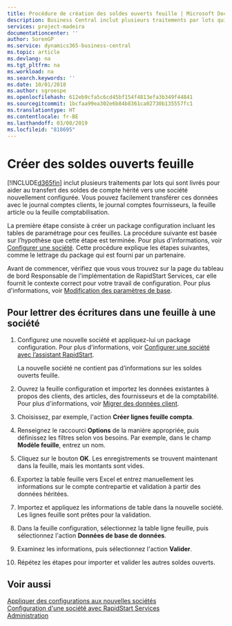 ```yaml
---
title: Procédure de création des soldes ouverts feuille | Microsoft Docs
description: Business Central inclut plusieurs traitements par lots qui sont livrés pour aider au transfert des soldes de compte hérité vers une société nouvellement configurée. Vous pouvez facilement transférer ces données avec des validations de feuille.
services: project-madeira
documentationcenter: ''
author: SorenGP
ms.service: dynamics365-business-central
ms.topic: article
ms.devlang: na
ms.tgt_pltfrm: na
ms.workload: na
ms.search.keywords: ''
ms.date: 10/01/2018
ms.author: sgroespe
ms.openlocfilehash: 612eb9cfa5c6cd45bf154f4813efa3b349f44841
ms.sourcegitcommit: 1bcfaa99ea302e6b84b8361ca02730b135557fc1
ms.translationtype: HT
ms.contentlocale: fr-BE
ms.lasthandoff: 03/08/2019
ms.locfileid: "818695"
---
```

# <a name="create-journal-opening-balances"></a>Créer des soldes ouverts feuille
[!INCLUDE[d365fin](includes/d365fin_md.md)] inclut plusieurs traitements par lots qui sont livrés pour aider au transfert des soldes de compte hérité vers une société nouvellement configurée. Vous pouvez facilement transférer ces données avec le journal comptes clients, le journal comptes fournisseurs, la feuille article ou la feuille comptabilisation.

La première étape consiste à créer un package configuration incluant les tables de paramétrage pour ces feuilles. La procédure suivante est basée sur l’hypothèse que cette étape est terminée. Pour plus d'informations, voir [Configurer une société](admin-set-up-company-configuration.md). Cette procédure explique les étapes suivantes, comme le lettrage du package qui est fourni par un partenaire.  

Avant de commencer, vérifiez que vous vous trouvez sur la page du tableau de bord Responsable de l'implémentation de RapidStart Services, car elle fournit le contexte correct pour votre travail de configuration. Pour plus d'informations, voir [Modification des paramètres de base](ui-change-basic-settings.md).

## <a name="to-apply-the-entries-in-a-journal-to-a-new-company"></a>Pour lettrer des écritures dans une feuille à une société  
1. Configurez une nouvelle société et appliquez-lui un package configuration. Pour plus d'informations, voir [Configurer une société avec l’assistant RapidStart](admin-how-to-configure-a-company-with-the-rapidstart-wizard.md).  

    La nouvelle société ne contient pas d’informations sur les soldes ouverts feuille.  

2. Ouvrez la feuille configuration et importez les données existantes à propos des clients, des articles, des fournisseurs et de la comptabilité. Pour plus d'informations, voir [Migrer des données client](admin-migrate-customer-data.md).  
3. Choisissez, par exemple, l'action **Créer lignes feuille compta**.  
4. Renseignez le raccourci **Options** de la manière appropriée, puis définissez les filtres selon vos besoins. Par exemple, dans le champ **Modèle feuille**, entrez un nom.  
5. Cliquez sur le bouton **OK**. Les enregistrements se trouvent maintenant dans la feuille, mais les montants sont vides.  
6. Exportez la table feuille vers Excel et entrez manuellement les informations sur le compte contrepartie et validation à partir des données héritées.
7. Importez et appliquez les informations de table dans la nouvelle société. Les lignes feuille sont prêtes pour la validation.  
8. Dans la feuille configuration, sélectionnez la table ligne feuille, puis sélectionnez l'action **Données de base de données**.  
9. Examinez les informations, puis sélectionnez l'action **Valider**.  
10. Répétez les étapes pour importer et valider les autres soldes ouverts.  

## <a name="see-also"></a>Voir aussi  
[Appliquer des configurations aux nouvelles sociétés](admin-apply-configuration-to-new-companies.md)  
[Configuration d'une société avec RapidStart Services](admin-set-up-a-company-with-rapidstart.md)  
[Administration](admin-setup-and-administration.md)
